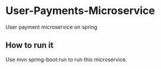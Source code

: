 # User-Payments-Microservice
User payment microservice on spring

## How to run it
Use mvn spring-boot:run to run this microservice.
